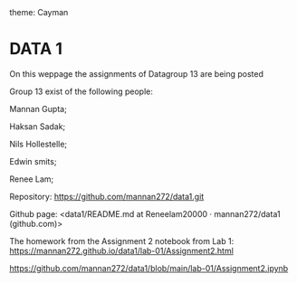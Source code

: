 <!DOCTYPE html>
<html lang="en">
<head>
    <meta charset="utf-8"/>
</head>
 theme: Cayman
<body>
<h1>DATA 1</h1>
<p>On this weppage the assignments of Datagroup 13 are being posted</p>
<p>Group 13 exist of the following people:</p>  
<p>Mannan Gupta;

Haksan Sadak;

Nils Hollestelle;

Edwin smits;

Renee Lam;

Repository:
<https://github.com/mannan272/data1.git>

Github page:
<data1/README.md at Reneelam20000 · mannan272/data1 (github.com)>

The homework from the Assignment 2 notebook from Lab 1:
<https://mannan272.github.io/data1/lab-01/Assignment2.html>


<https://github.com/mannan272/data1/blob/main/lab-01/Assignment2.ipynb>
</p>  
  

</body>
</html>
